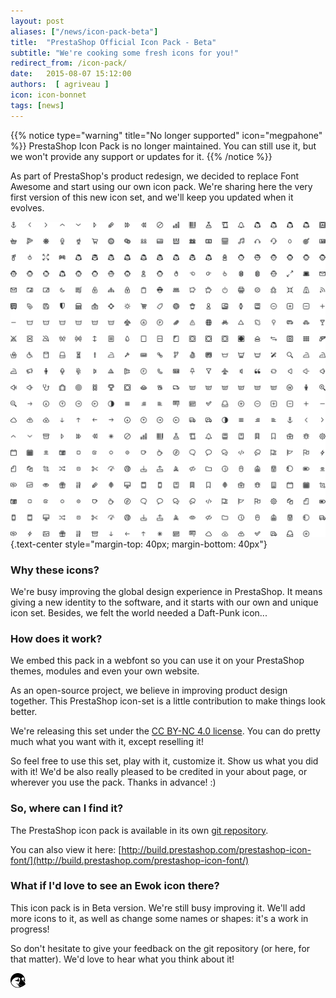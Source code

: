 ```yaml
---
layout: post
aliases: ["/news/icon-pack-beta"]
title:  "PrestaShop Official Icon Pack - Beta"
subtitle: "We're cooking some fresh icons for you!"
redirect_from: /icon-pack/
date:   2015-08-07 15:12:00
authors:  [ agriveau ]
icon: icon-bonnet
tags: [news]
---
```


{{% notice type="warning" title="No longer supported" icon="megpahone" %}}
PrestaShop Icon Pack is no longer maintained. You can still use it, but we won't provide any support or updates for it.
{{% /notice %}}

As part of PrestaShop's product redesign, we decided to replace Font Awesome and start using our own icon pack. We're sharing here the very first version of this new icon set, and we'll keep you updated when it evolves.

![Icon Pack Beta](/assets/images/2015/08/icon_beta_blog.png)
{.text-center style="margin-top: 40px; margin-bottom: 40px"}

### Why these icons?
We're busy improving the global design experience in PrestaShop. It means giving a new identity to the software, and it starts with our own and unique icon set.
Besides, we felt the world needed a Daft-Punk icon...

### How does it work?

We embed this pack in a webfont so you can use it on your PrestaShop themes, modules and even your own website.

As an open-source project, we believe in improving product design together. This PrestaShop icon-set is a little contribution to make things look better.

We're releasing this set under the [CC BY-NC 4.0 license](http://creativecommons.org/licenses/by-nc/4.0/). You can do pretty much what you want with it, except reselling it!

So feel free to use this set, play with it, customize it. Show us what you did with it!
We'd be also really pleased to be credited in your about page, or wherever you use the pack. Thanks in advance! :)

### So, where can I find it?

The PrestaShop icon pack is available in its own [git repository](https://github.com/PrestaShop/prestashop-icon-font).

You can also view it here: [http://build.prestashop.com/prestashop-icon-font/](http://build.prestashop.com/prestashop-icon-font/)

### What if I'd love to see an Ewok icon there?

This icon pack is in Beta version. We're still busy improving it.
We'll add more icons to it, as well as change some names or shapes: it's a work in progress!

So don't hesitate to give your feedback on the git repository (or here, for that matter). We'd love to hear what you think about it!

![Preston Icon](/assets/images/2015/08/preston.png)
